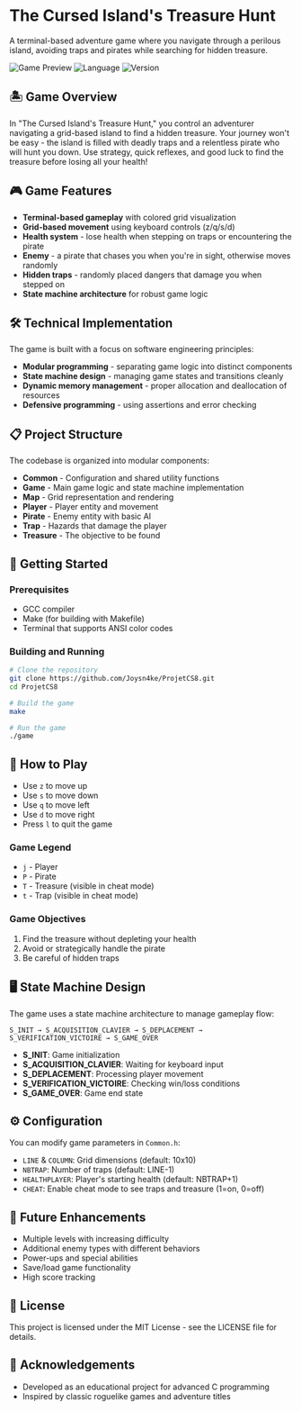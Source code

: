 # The Cursed Island's Treasure Hunt

A terminal-based adventure game where you navigate through a perilous island, avoiding traps and pirates while searching for hidden treasure.

![Game Preview](https://img.shields.io/badge/Game-Terminal%20Based-blue)
![Language](https://img.shields.io/badge/Language-C-orange)
![Version](https://img.shields.io/badge/Version-1.0-green)

## 🏝️ Game Overview

In "The Cursed Island's Treasure Hunt," you control an adventurer navigating a grid-based island to find a hidden treasure. Your journey won't be easy - the island is filled with deadly traps and a relentless pirate who will hunt you down. Use strategy, quick reflexes, and good luck to find the treasure before losing all your health!

## 🎮 Game Features

- **Terminal-based gameplay** with colored grid visualization
- **Grid-based movement** using keyboard controls (z/q/s/d)
- **Health system** - lose health when stepping on traps or encountering the pirate
- **Enemy** - a pirate that chases you when you're in sight, otherwise moves randomly
- **Hidden traps** - randomly placed dangers that damage you when stepped on
- **State machine architecture** for robust game logic

## 🛠️ Technical Implementation

The game is built with a focus on software engineering principles:

- **Modular programming** - separating game logic into distinct components
- **State machine design** - managing game states and transitions cleanly
- **Dynamic memory management** - proper allocation and deallocation of resources
- **Defensive programming** - using assertions and error checking

## 📋 Project Structure

The codebase is organized into modular components:

- **Common** - Configuration and shared utility functions
- **Game** - Main game logic and state machine implementation
- **Map** - Grid representation and rendering
- **Player** - Player entity and movement
- **Pirate** - Enemy entity with basic AI
- **Trap** - Hazards that damage the player
- **Treasure** - The objective to be found

## 🚀 Getting Started

### Prerequisites

- GCC compiler
- Make (for building with Makefile)
- Terminal that supports ANSI color codes

### Building and Running

```bash
# Clone the repository
git clone https://github.com/Joysn4ke/ProjetCS8.git
cd ProjetCS8

# Build the game
make

# Run the game
./game
```

## 🎲 How to Play

- Use `z` to move up
- Use `s` to move down
- Use `q` to move left
- Use `d` to move right
- Press `l` to quit the game

### Game Legend

- `j` - Player
- `P` - Pirate
- `T` - Treasure (visible in cheat mode)
- `t` - Trap (visible in cheat mode)

### Game Objectives

1. Find the treasure without depleting your health
2. Avoid or strategically handle the pirate
3. Be careful of hidden traps

## 🖥️ State Machine Design

The game uses a state machine architecture to manage gameplay flow:

```
S_INIT → S_ACQUISITION_CLAVIER → S_DEPLACEMENT → S_VERIFICATION_VICTOIRE → S_GAME_OVER
```

- **S_INIT**: Game initialization
- **S_ACQUISITION_CLAVIER**: Waiting for keyboard input
- **S_DEPLACEMENT**: Processing player movement
- **S_VERIFICATION_VICTOIRE**: Checking win/loss conditions
- **S_GAME_OVER**: Game end state

## ⚙️ Configuration

You can modify game parameters in `Common.h`:

- `LINE` & `COLUMN`: Grid dimensions (default: 10x10)
- `NBTRAP`: Number of traps (default: LINE-1)
- `HEALTHPLAYER`: Player's starting health (default: NBTRAP+1)
- `CHEAT`: Enable cheat mode to see traps and treasure (1=on, 0=off)

## 🧪 Future Enhancements

- Multiple levels with increasing difficulty
- Additional enemy types with different behaviors
- Power-ups and special abilities
- Save/load game functionality
- High score tracking

## 📜 License

This project is licensed under the MIT License - see the LICENSE file for details.

## 🙏 Acknowledgements

- Developed as an educational project for advanced C programming
- Inspired by classic roguelike games and adventure titles
